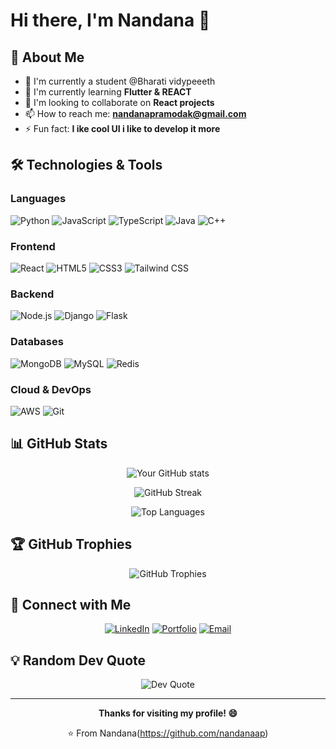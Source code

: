 # Hi there, I'm Nandana 👋

## 🚀 About Me
- 🔭 I'm currently a student @Bharati vidypeeeth
- 🌱 I'm currently learning **Flutter & REACT**
- 👯 I'm looking to collaborate on **React projects**
- 📫 How to reach me: **nandanapramodak@gmail.com**
- ⚡ Fun fact: **I ike cool UI i like to develop it more**

## 🛠️ Technologies & Tools

### Languages
![Python](https://img.shields.io/badge/-Python-3776AB?style=flat-square&logo=python&logoColor=white)
![JavaScript](https://img.shields.io/badge/-JavaScript-F7DF1E?style=flat-square&logo=javascript&logoColor=black)
![TypeScript](https://img.shields.io/badge/-TypeScript-3178C6?style=flat-square&logo=typescript&logoColor=white)
![Java](https://img.shields.io/badge/-Java-007396?style=flat-square&logo=java&logoColor=white)
![C++](https://img.shields.io/badge/-C++-00599C?style=flat-square&logo=cplusplus&logoColor=white)

### Frontend
![React](https://img.shields.io/badge/-React-61DAFB?style=flat-square&logo=react&logoColor=black)
![HTML5](https://img.shields.io/badge/-HTML5-E34F26?style=flat-square&logo=html5&logoColor=white)
![CSS3](https://img.shields.io/badge/-CSS3-1572B6?style=flat-square&logo=css3&logoColor=white)
![Tailwind CSS](https://img.shields.io/badge/-Tailwind%20CSS-38B2AC?style=flat-square&logo=tailwind-css&logoColor=white)

### Backend
![Node.js](https://img.shields.io/badge/-Node.js-339933?style=flat-square&logo=node.js&logoColor=white)
![Django](https://img.shields.io/badge/-Django-092E20?style=flat-square&logo=django&logoColor=white)
![Flask](https://img.shields.io/badge/-Flask-000000?style=flat-square&logo=flask&logoColor=white)

### Databases
![MongoDB](https://img.shields.io/badge/-MongoDB-47A248?style=flat-square&logo=mongodb&logoColor=white)
![MySQL](https://img.shields.io/badge/-MySQL-4479A1?style=flat-square&logo=mysql&logoColor=white)
![Redis](https://img.shields.io/badge/-Redis-DC382D?style=flat-square&logo=redis&logoColor=white)

### Cloud & DevOps
![AWS](https://img.shields.io/badge/-AWS-232F3E?style=flat-square&logo=amazon-aws&logoColor=white)
![Git](https://img.shields.io/badge/-Git-F05032?style=flat-square&logo=git&logoColor=white)

## 📊 GitHub Stats

<div align="center">
  
![Your GitHub stats](https://github-readme-stats.vercel.app/api?username=nandanaap&show_icons=true&theme=radical&count_private=true)

![GitHub Streak](https://github-readme-streak-stats.herokuapp.com/?user=nandanaap&theme=radical)

![Top Languages](https://github-readme-stats.vercel.app/api/top-langs/?username=nandanaap&layout=compact&theme=radical)

</div>

## 🏆 GitHub Trophies
<div align="center">
  
![GitHub Trophies](https://github-profile-trophy.vercel.app/?username=nandanaap&theme=radical&no-frame=false&no-bg=false&margin-w=4)

</div>




## 🤝 Connect with Me

<div align="center">
  
[![LinkedIn](https://img.shields.io/badge/-LinkedIn-0077B5?style=for-the-badge&logo=linkedin&logoColor=white)](https://www.linkedin.com/in/nandana-pramod-828639254/)
[![Portfolio](https://img.shields.io/badge/-Portfolio-000000?style=for-the-badge&logo=github-pages&logoColor=white)](https://your-portfolio.com)
[![Email](https://img.shields.io/badge/-Email-D14836?style=for-the-badge&logo=gmail&logoColor=white)](mailto:nandanapramodak@gmail.com)

</div>

## 💡 Random Dev Quote
<div align="center">
  
![Dev Quote](https://quotes-github-readme.vercel.app/api?type=horizontal&theme=radical)

</div>

---

<div align="center">
  
**Thanks for visiting my profile! 😄**

⭐️ From Nandana(https://github.com/nandanaap)

</div>
